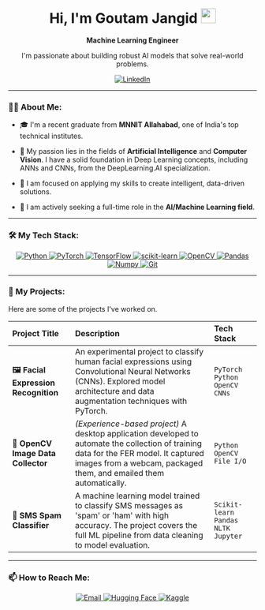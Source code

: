 <div id="header" align="center">
  <h1>
    Hi, I'm Goutam Jangid
    <img src="https://media.giphy.com/media/hvRJCLFzcasrR4ia7z/giphy.gif" width="30px"/>
  </h1>
  <p>
    <strong>Machine Learning Engineer</strong>
  </p>
  <p>
    I'm passionate about building robust AI models that solve real-world problems.
  </p>
</div>

<div id="socials" align="center">
  <a href="https://www.linkedin.com/in/gautam-jangid-556379259/">
    <img src="https://img.shields.io/badge/LinkedIn-0077B5?style=for-the-badge&logo=linkedin&logoColor=white" alt="LinkedIn"/>
  </a>
</div>

---

### 👨‍💻 About Me:

- 🎓 I'm a recent graduate from **MNNIT Allahabad**, one of India's top technical institutes.

- 🧠 My passion lies in the fields of **Artificial Intelligence** and **Computer Vision**. I have a solid foundation in Deep Learning concepts, including ANNs and CNNs, from the DeepLearning.AI specialization.

- 🚀 I am focused on applying my skills to create intelligent, data-driven solutions.

- 💼 I am actively seeking a full-time role in the **AI/Machine Learning field**.

---

### 🛠️ My Tech Stack:

<p align="center">
  <a href="https://www.python.org" target="_blank" rel="noreferrer">
    <img src="https://img.shields.io/badge/Python-3776AB?style=for-the-badge&logo=python&logoColor=white" alt="Python"/>
  </a>
  <a href="https://pytorch.org/" target="_blank" rel="noreferrer">
    <img src="https://img.shields.io/badge/PyTorch-EE4C2C?style=for-the-badge&logo=pytorch&logoColor=white" alt="PyTorch"/>
  </a>
  <a href="https://www.tensorflow.org" target="_blank" rel="noreferrer">
    <img src="https://img.shields.io/badge/TensorFlow-FF6F00?style=for-the-badge&logo=tensorflow&logoColor=white" alt="TensorFlow"/>
  </a>
  <a href="https://scikit-learn.org/" target="_blank" rel="noreferrer">
    <img src="https://img.shields.io/badge/scikit--learn-F7931E?style=for-the-badge&logo=scikit-learn&logoColor=white" alt="scikit-learn"/>
  </a>
  <a href="https://opencv.org/" target="_blank" rel="noreferrer">
    <img src="https://img.shields.io/badge/OpenCV-5C3EE8?style=for-the-badge&logo=opencv&logoColor=white" alt="OpenCV"/>
  </a>
  <a href="https://pandas.pydata.org/" target="_blank" rel="noreferrer">
    <img src="https://img.shields.io/badge/Pandas-150458?style=for-the-badge&logo=pandas&logoColor=white" alt="Pandas"/>
  </a>
  <a href="https://numpy.org/" target="_blank" rel="noreferrer">
    <img src="https://img.shields.io/badge/Numpy-013243?style=for-the-badge&logo=numpy&logoColor=white" alt="Numpy"/>
  </a>
  <a href="https://git-scm.com/" target="_blank" rel="noreferrer">
    <img src="https://img.shields.io/badge/GIT-E44C30?style=for-the-badge&logo=git&logoColor=white" alt="Git"/>
  </a>
</p>

---

### 📂 My Projects:

Here are some of the projects I've worked on.

| Project Title | Description | Tech Stack |
| :--- | :--- | :--- |
| **🖼️ Facial Expression Recognition** | An experimental project to classify human facial expressions using Convolutional Neural Networks (CNNs). Explored model architecture and data augmentation techniques with PyTorch. | `PyTorch` `Python` `OpenCV` `CNNs` |
| **📸 OpenCV Image Data Collector** | *(Experience-based project)* A desktop application developed to automate the collection of training data for the FER model. It captured images from a webcam, packaged them, and emailed them automatically. | `Python` `OpenCV` `File I/O` |
| **🤖 SMS Spam Classifier** | A machine learning model trained to classify SMS messages as 'spam' or 'ham' with high accuracy. The project covers the full ML pipeline from data cleaning to model evaluation. | `Scikit-learn` `Pandas` `NLTK` `Jupyter` |

---

### 📫 How to Reach Me:

<p align="center">
  <a href="mailto:your.email@example.com" target="blank">
    <img src="https://img.shields.io/badge/Email-D14836?style=for-the-badge&logo=gmail&logoColor=white" alt="Email"/>
  </a>
  <a href="https://huggingface.co/your-hf-username" target="blank">
    <img src="https://img.shields.io/badge/Hugging%20Face-FFD21E?style=for-the-badge&logo=huggingface&logoColor=black" alt="Hugging Face"/>
  </a>
  <a href="https://www.kaggle.com/your-kaggle-username" target="blank">
    <img src="https://img.shields.io/badge/Kaggle-20BEFF?style=for-the-badge&logo=kaggle&logoColor=white" alt="Kaggle"/>
  </a>
</p>
